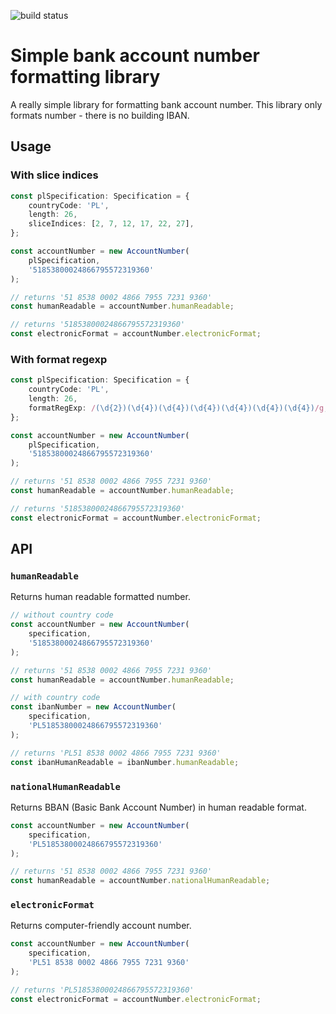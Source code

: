 ![build status](https://github.com/harasimo/bank-account-formatter/actions/workflows/node.js.yml/badge.svg)

# Simple bank account number formatting library

A really simple library for formatting bank account number.
This library only formats number - there is no building IBAN.

## Usage

### With slice indices

```ts
const plSpecification: Specification = {
    countryCode: 'PL',
    length: 26,
    sliceIndices: [2, 7, 12, 17, 22, 27],
};

const accountNumber = new AccountNumber(
    plSpecification,
    '51853800024866795572319360'
);

// returns '51 8538 0002 4866 7955 7231 9360'
const humanReadable = accountNumber.humanReadable;

// returns '51853800024866795572319360'
const electronicFormat = accountNumber.electronicFormat;
```

### With format regexp

```ts
const plSpecification: Specification = {
    countryCode: 'PL',
    length: 26,
    formatRegExp: /(\d{2})(\d{4})(\d{4})(\d{4})(\d{4})(\d{4})(\d{4})/g,
};

const accountNumber = new AccountNumber(
    plSpecification,
    '51853800024866795572319360'
);

// returns '51 8538 0002 4866 7955 7231 9360'
const humanReadable = accountNumber.humanReadable;

// returns '51853800024866795572319360'
const electronicFormat = accountNumber.electronicFormat;
```

## API

### `humanReadable`

Returns human readable formatted number.

```ts
// without country code
const accountNumber = new AccountNumber(
    specification,
    '51853800024866795572319360'
);

// returns '51 8538 0002 4866 7955 7231 9360'
const humanReadable = accountNumber.humanReadable;

// with country code
const ibanNumber = new AccountNumber(
    specification,
    'PL51853800024866795572319360'
);

// returns 'PL51 8538 0002 4866 7955 7231 9360'
const ibanHumanReadable = ibanNumber.humanReadable;
```

### `nationalHumanReadable`

Returns BBAN (Basic Bank Account Number) in human readable format.

```ts
const accountNumber = new AccountNumber(
    specification,
    'PL51853800024866795572319360'
);

// returns '51 8538 0002 4866 7955 7231 9360'
const humanReadable = accountNumber.nationalHumanReadable;
```

### `electronicFormat`

Returns computer-friendly account number.

```ts
const accountNumber = new AccountNumber(
    specification,
    'PL51 8538 0002 4866 7955 7231 9360'
);

// returns 'PL51853800024866795572319360'
const electronicFormat = accountNumber.electronicFormat;
```
